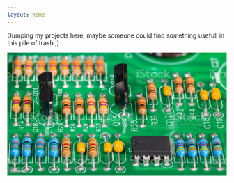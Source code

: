 ```yaml
---
layout: home
---
```


Dumping my projects here, maybe someone could find something usefull in this pile of trash ;)


<p align="center">
  <img src="https://github.com/LBardel/LBardel.github.io/blob/master/pic/istockphoto.jpg" />
</p>

